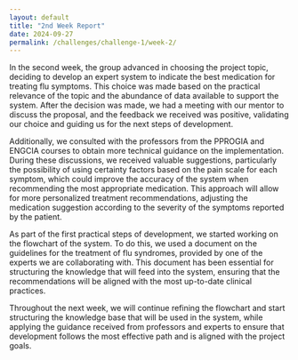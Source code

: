 ```yaml
---
layout: default
title: "2nd Week Report"
date: 2024-09-27
permalink: /challenges/challenge-1/week-2/
---
```


In the second week, the group advanced in choosing the project topic, deciding to develop an expert system to indicate the best medication for treating flu symptoms. This choice was made based on the practical relevance of the topic and the abundance of data available to support the system. After the decision was made, we had a meeting with our mentor to discuss the proposal, and the feedback we received was positive, validating our choice and guiding us for the next steps of development.

Additionally, we consulted with the professors from the PPROGIA and ENGCIA courses to obtain more technical guidance on the implementation. During these discussions, we received valuable suggestions, particularly the possibility of using certainty factors based on the pain scale for each symptom, which could improve the accuracy of the system when recommending the most appropriate medication. This approach will allow for more personalized treatment recommendations, adjusting the medication suggestion according to the severity of the symptoms reported by the patient.

As part of the first practical steps of development, we started working on the flowchart of the system. To do this, we used a document on the guidelines for the treatment of flu syndromes, provided by one of the experts we are collaborating with. This document has been essential for structuring the knowledge that will feed into the system, ensuring that the recommendations will be aligned with the most up-to-date clinical practices.

Throughout the next week, we will continue refining the flowchart and start structuring the knowledge base that will be used in the system, while applying the guidance received from professors and experts to ensure that development follows the most effective path and is aligned with the project goals.